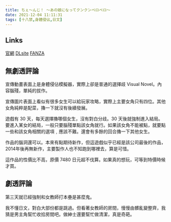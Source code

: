 ```yaml
---
title: ちぇ～んじ！ ～あの娘になってクンクンペロペロ～
date: 2021-12-04 11:11:31
tags: [十八禁,身體侵佔,日文]
---
```

## Links

[官網](http://www.maybesoft.jp/change/)
[DLsite](https://www.dlsite.com/pro/work/=/product_id/VJ010686.html)
[FANZA](https://dlsoft.dmm.co.jp/detail/hobc_0518/)

## 無劇透評論

宣傳動畫表面上是身體侵佔模擬器，實際上卻是普通的選擇歧 Visual Novel。內容腦殘，單純的拔作。

宣傳圖片表面上看似有很多女生可以給玩家攻略，實際上主要女角只有四位。其他女角純粹是配菜，擼一下就沒有後續發展。

遊戲有 30 天，每天選擇擼哪個女生，沒有對白分歧。30 天後就強制進入結局。要進入某女的結局，一般只要腦殘單點該女角就行。如果該女角不能被點，就要點一些和該女角相關的選項﹐應該不難。還會有多餘的回合擼一下其他女生。

作品的腦洞還可以。本來有點期待新作，但這遊戲似乎已經是該公司最後的作品，2014年後再無新作，主要製作人也不知跑到哪裡去，算是可惜。

這作品的性價比不高，原價 7480 日元超不伐算。如果真的想玩，可等到特價時候才買。

## 劇透評論

第三天就已經強制和女教師打本壘是甚麼鬼。

我不懂日文，對白大部份都是跳過。但看著女教師的房間，慢慢由髒亂變整齊，我猜是男主角幫忙收拾房間吧。做紳士還要幫忙做清潔，真是奇葩。
